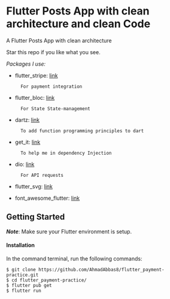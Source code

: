 # Flutter Posts App with clean architecture and clean Code

A Flutter Posts App with clean architecture

Star this repo if you like what you see.

*Packages I use:*

- flutter_stripe: [link](https://pub.dev/packages/flutter_stripe)

        For payment integration
- flutter_bloc: [link](https://pub.dev/packages/flutter_bloc)

        For State State-management
- dartz: [link](https://pub.dev/packages/dartz)

        To add function programming principles to dart
- get_it: [link](https://pub.dev/packages/get_it)

        To help me in dependency Injection 
- dio: [link](https://pub.dev/packages/dio)

        For API requests
- flutter_svg: [link](https://pub.dev/packages/flutter_svg)
- font_awesome_flutter: [link](https://pub.dev/packages/font_awesome_flutter)




## Getting Started

***Note***: Make sure your Flutter environment is setup.
#### Installation

In the command terminal, run the following commands:

    $ git clone https://github.com/AhmadAbbas8/flutter_payment-practice.git
    $ cd flutter_payment-practice/
    $ flutter pub get
    $ flutter run